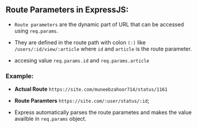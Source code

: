 ## Route Parameters in ExpressJS:

- `Route parameters` are the dynamic part of URL that can be accessed using `req.params`.

- They are defined in the route path with colon `(:)` like `/users/:id/view/:article` where `id` and `article` is the route parameter.

- accesing value `req.params.id` and `req.params.article`

### Example:

- **Actual Route** `https://site.com/muneebzahoor714/status/1161`
- **Route Paramters** `https://site.com/:user/status/:id`;

- Express automatically parses the route parametes and makes the value availble in `req.params` object.
